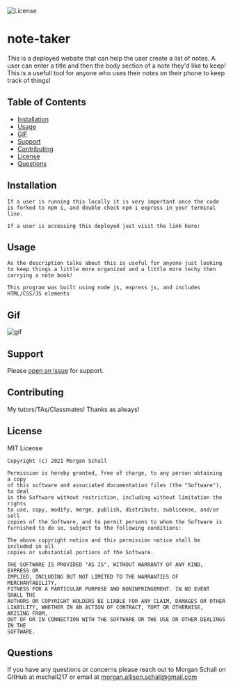 ![License](https://img.shields.io/badge/License-MIT-green.svg)

  # note-taker

  This is a deployed website that can help the user create a list of notes. A user can enter a title and then the body section of a note they'd like to keep! This is a usefull tool for anyone who uses their notes on their phone to keep track of things! 
  
  ## Table of Contents
  
  - [Installation](#installation)
  - [Usage](#usage)
  - [GIF](#gif)
  - [Support](#support)
  - [Contributing](#contributing)
  - [License](#license)
  - [Questions](#questions)
  
  ## Installation
    If a user is running this locally it is very important once the code is forked to npm i, and double check npm i express in your terminal line. 

    If a user is accessing this deployed just visit the link here:


  ## Usage
  
    As the description talks about this is useful for anyone just looking to keep things a little more organized and a little more techy then carrying a note book! 

    This program was built using node js, express js, and includes HTML/CSS/JS elements

  ## Gif 

  ![gif]()
  
  ## Support
  
  Please [open an issue](https://github.com/mschall217/note-taker/issues/new) for support.
  
  ## Contributing
  
  My tutors/TAs/Classmates! Thanks as always!
  
  ## License

  MIT License

    Copyright (c) 2021 Morgan Schall
    
    Permission is hereby granted, free of charge, to any person obtaining a copy
    of this software and associated documentation files (the "Software"), to deal
    in the Software without restriction, including without limitation the rights
    to use, copy, modify, merge, publish, distribute, sublicense, and/or sell
    copies of the Software, and to permit persons to whom the Software is
    furnished to do so, subject to the following conditions:
    
    The above copyright notice and this permission notice shall be included in all
    copies or substantial portions of the Software.
    
    THE SOFTWARE IS PROVIDED "AS IS", WITHOUT WARRANTY OF ANY KIND, EXPRESS OR
    IMPLIED, INCLUDING BUT NOT LIMITED TO THE WARRANTIES OF MERCHANTABILITY,
    FITNESS FOR A PARTICULAR PURPOSE AND NONINFRINGEMENT. IN NO EVENT SHALL THE
    AUTHORS OR COPYRIGHT HOLDERS BE LIABLE FOR ANY CLAIM, DAMAGES OR OTHER
    LIABILITY, WHETHER IN AN ACTION OF CONTRACT, TORT OR OTHERWISE, ARISING FROM,
    OUT OF OR IN CONNECTION WITH THE SOFTWARE OR THE USE OR OTHER DEALINGS IN THE
    SOFTWARE.
  
  ## Questions 
  If you have any questions or concerns please reach out to Morgan Schall on GitHub at mschall217 or email at morgan.allison.schall@gmail.com 
  
  
